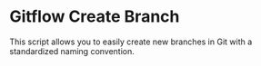 # Gitflow Create Branch
This script allows you to easily create new branches in Git with a standardized naming convention.
